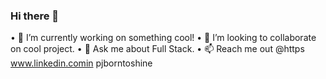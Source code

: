 ### Hi there 👋





• 🔭 I’m currently working on something cool!
• 👯 I’m looking to collaborate on cool project.
• 💬 Ask me about Full Stack.
• 📫 Reach me out @https www.linkedin.comin pjborntoshine



